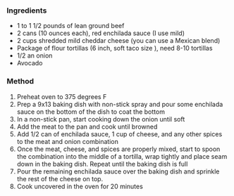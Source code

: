 ### Ingredients
-   1 to 1 1/2 pounds of lean ground beef
-   2 cans (10 ounces each), red enchilada sauce (I use mild)
-   2 cups shredded mild cheddar cheese (you can use a Mexican blend)
-   Package of flour tortillas (6 inch, soft taco size ), need 8-10 tortillas
-  1/2 an onion
- Avocado

### Method
1. Preheat oven to 375 degrees F
2. Prep a 9x13 baking dish with non-stick spray and pour some enchilada sauce on the bottom of the dish to coat the bottom
3. In a non-stick pan, start cooking down the onion until soft
4. Add the meat to the pan and cook until browned
5. Add 1/2 can of enchilada sauce, 1 cup of cheese, and any other spices to the meat and onion combination
6. Once the meat, cheese, and spices are properly mixed, start to spoon the combination into the middle of a tortilla, wrap tightly and place seam down in the baking dish.  Repeat until the baking dish is full
7. Pour the remaining enchilada sauce over the baking dish and sprinkle the rest of the cheese on top.
8. Cook uncovered in the oven for 20 minutes